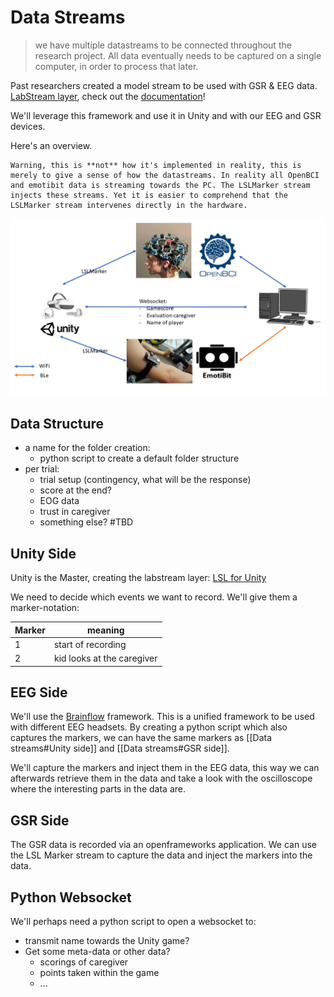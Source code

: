 # Data Streams

> we have multiple datastreams to be connected throughout the research project. 
> All data eventually needs to be captured on a single computer, in order to process that later.

Past researchers created a model stream to be used with GSR & EEG data. [LabStream layer](https://github.com/labstreaminglayer/), check out the [documentation](https://labstreaminglayer.readthedocs.io/)!

We'll leverage this framework and use it in Unity and with our EEG and GSR devices.

Here's an overview. 

	Warning, this is **not** how it's implemented in reality, this is merely to give a sense of how the datastreams. In reality all OpenBCI and emotibit data is streaming towards the PC. The LSLMarker stream injects these streams. Yet it is easier to comprehend that the LSLMarker stream intervenes directly in the hardware.

![datastreams](./imgs/datastreams.png)

## Data Structure

- a name for the folder creation:
	- python script to create a default folder structure
- per trial:
	- trial setup (contingency, what will be the response)
	- score at the end?
	- EOG data
	- trust in caregiver
	- something else? #TBD 

## Unity Side

Unity is the Master, creating the labstream layer: [LSL for Unity](https://github.com/labstreaminglayer/LSL4Unity)

We need to decide which events we want to record. We'll give them a marker-notation:

|Marker|meaning|
|---|---|
|1|start of recording|
|2|kid looks at the caregiver|

## EEG Side

We'll use the [Brainflow](https://brainflow.readthedocs.io/en/stable/) framework. This is a unified framework to be used with different EEG headsets. By creating a python script which also captures the markers, we can have the same markers as [[Data streams#Unity side]] and [[Data streams#GSR side]].

We'll capture the markers and inject them in the EEG data, this way we can afterwards retrieve them in the data and take a look with the oscilloscope where the interesting parts in the data are.

## GSR Side

The GSR data is recorded via an openframeworks application. We can use the LSL Marker stream to capture the data and inject the markers into the data.

## Python Websocket

We'll perhaps need a python script to open a websocket to:

- transmit name towards the Unity game?
- Get some meta-data or other data?
	- scorings of caregiver
	- points taken within the game
	- ...
